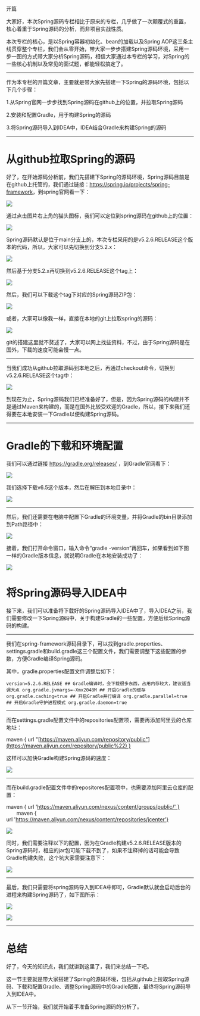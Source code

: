 开篇





大家好，本次Spring源码专栏相比于原来的专栏，几乎做了一次颠覆式的重置，核心着重于Spring源码的分析，而非项目实战性质。

本次专栏的核心，是以Spring容器初始化、bean的加载以及Spring AOP这三条主线贯穿整个专栏，我们会从零开始，带大家一步步搭建Spring源码环境，采用一步一图的方式带大家分析Spring源码，相信大家通过本专栏的学习，对Spring的一些核心机制以及常见的面试题，都能轻松搞定了。

* * *




作为本专栏的开篇文章，主要就是带大家先搭建一下Spring的源码环境，包括以下几个步骤：

1.从Spring官网一步步找到Spring源码在github上的位置，并拉取Spring源码

2.安装和配置Gradle，用于构建Spring的源码

3.将Spring源码导入到IDEA中，IDEA结合Gradle来构建Spring的源码

* * *

# 从github拉取Spring的源码




好了，在开始源码分析前，我们先搭建下Spring的源码环境，Spring源码目前是在github上托管的，我们通过链接：<https://spring.io/projects/spring-framework>，到spring官网看一下：

![](https://p3-juejin.byteimg.com/tos-cn-i-k3u1fbpfcp/d00ba18ea6b44c8687e3b1f2b2dacd2d~tplv-k3u1fbpfcp-jj-mark:0:0:0:0:q75.image#?w=1920&h=1024&s=222486&e=png&b=ffffff)

通过点击图片右上角的猫头图标，我们可以定位到spring源码在github上的位置：

![](https://p3-juejin.byteimg.com/tos-cn-i-k3u1fbpfcp/e93ef2e4dd434c1499c12f5892295f83~tplv-k3u1fbpfcp-jj-mark:0:0:0:0:q75.image#?w=1920&h=910&s=160392&e=png&b=ffffff)

Spring源码默认是位于main分支上的，本次专栏采用的是v5.2.6.RELEASE这个版本的代码，所以，大家可以先切换到分支5.2.x：

![](https://p3-juejin.byteimg.com/tos-cn-i-k3u1fbpfcp/8a6be12efe6e4aa89b3f282cd253354d~tplv-k3u1fbpfcp-jj-mark:0:0:0:0:q75.image#?w=1920&h=890&s=166402&e=png&b=fefefe)

然后基于分支5.2.x再切换到v5.2.6.RELEASE这个tag上：

![](https://p3-juejin.byteimg.com/tos-cn-i-k3u1fbpfcp/5c8120e128bb470aa70047599af26561~tplv-k3u1fbpfcp-jj-mark:0:0:0:0:q75.image#?w=1920&h=867&s=167809&e=png&b=fefefe)

然后，我们可以下载这个tag下对应的Spring源码ZIP包：

![](https://p3-juejin.byteimg.com/tos-cn-i-k3u1fbpfcp/2181b17036f84bccaa2544c7ade5b649~tplv-k3u1fbpfcp-jj-mark:0:0:0:0:q75.image#?w=1920&h=892&s=190878&e=png&b=ffffff)




或者，大家可以像我一样，直接在本地的git上拉取spring的源码：

![](https://p3-juejin.byteimg.com/tos-cn-i-k3u1fbpfcp/a2f5ebd23d2d48a7b960296751a2bcf3~tplv-k3u1fbpfcp-jj-mark:0:0:0:0:q75.image#?w=920&h=150&s=69859&e=png&b=000000)

git的搭建这里就不赘述了，大家可以网上找些资料，不过，由于Spring源码是在国外，下载的速度可能会慢一点。

* * *

当我们成功从github拉取源码到本地之后，再通过checkout命令，切换到v5.2.6.RELEASE这个tag中：

![](https://p3-juejin.byteimg.com/tos-cn-i-k3u1fbpfcp/a1290ad3bd5f453ca94cd6f37235d6dd~tplv-k3u1fbpfcp-jj-mark:0:0:0:0:q75.image#?w=1613&h=362&s=59296&e=png&b=000000)

到现在为止，Spring源码我们已经准备好了，但是，因为Spring源码的构建并不是通过Maven来构建的，而是在国外比较受欢迎的Gradle，所以，接下来我们还得要在本地安装一下Gradle以便构建Spring源码。

* * *

# Gradle的下载和环境配置




我们可以通过链接 <https://gradle.org/releases/> ，到Gradle官网看下：

![](https://p3-juejin.byteimg.com/tos-cn-i-k3u1fbpfcp/c70202e8ae8d4c9e9584781e18245f21~tplv-k3u1fbpfcp-jj-mark:0:0:0:0:q75.image#?w=1920&h=642&s=85312&e=png&b=ffffff)

我们选择下载v6.5这个版本，然后在解压到本地目录中：

![](https://p3-juejin.byteimg.com/tos-cn-i-k3u1fbpfcp/fd5623e681cb4455ab901fd3c6f0e8e6~tplv-k3u1fbpfcp-jj-mark:0:0:0:0:q75.image#?w=840&h=411&s=40161&e=png&b=ffffff)

* * *




然后，我们还需要在电脑中配置下Gradle的环境变量，并将Gradle的bin目录添加到Path路径中：

![](https://p3-juejin.byteimg.com/tos-cn-i-k3u1fbpfcp/078cdc63c91740869f95922e17998fa6~tplv-k3u1fbpfcp-jj-mark:0:0:0:0:q75.image#?w=847&h=449&s=31408&e=png&b=f3f3f3)

接着，我们打开命令窗口，输入命令“gradle -version”再回车，如果看到如下图一样的Gradle版本信息，就说明Gradle在本地安装成功了：

![](https://p3-juejin.byteimg.com/tos-cn-i-k3u1fbpfcp/7a7d315be0d64616b8484db41303e031~tplv-k3u1fbpfcp-jj-mark:0:0:0:0:q75.image#?w=1252&h=623&s=62381&e=png&b=0c0c0c)

# 将Spring源码导入IDEA中

接下来，我们可以准备将下载好的Spring源码导入IDEA中了，导入IDEA之前，我们需要修改一下Spring源码中，关于构建Gradle的一些配置，方便后续Spring源码的构建。

* * *

我们在spring-framework源码目录下，可以找到gradle.properties、settings.gradle和build.gradle这三个配置文件，我们需要调整下这些配置的参数，方便Gradle编译Spring源码。




其中，gradle.properties配置文件调整后如下：

```
version=5.2.6.RELEASE ## Gradle编译时，会下载很多东西，占用内存较大，建议适当调大点 org.gradle.jvmargs=-Xmx2048M ## 开启Gradle的缓存 org.gradle.caching=true ## 开启Gradle并行编译 org.gradle.parallel=true ## 开启Gradle守护进程模式 org.gradle.daemon=true
```

* * *




而在settings.gradle配置文件中的repositories配置项，需要再添加阿里云的仓库地址：

maven { url "[https://maven.aliyun.com/repository/public"](https://maven.aliyun.com/repository/public%22) }

这样可以加快Gradle构建Spring源码的速度：

![](https://p3-juejin.byteimg.com/tos-cn-i-k3u1fbpfcp/866c057fc3544094b401985e99ea96e0~tplv-k3u1fbpfcp-jj-mark:0:0:0:0:q75.image#?w=1920&h=864&s=142944&e=png&b=fefefe)

* * *

而在build.gradle配置文件中的repositores配置项中，也需要添加阿里云仓库的配置：

maven { url 'https://maven.aliyun.com/nexus/content/groups/public/' }  
       maven { url 'https://maven.aliyun.com/nexus/content/repositories/jcenter'}

![](https://p3-juejin.byteimg.com/tos-cn-i-k3u1fbpfcp/cdac3543b00642199fa148f58dabc3af~tplv-k3u1fbpfcp-jj-mark:0:0:0:0:q75.image#?w=1920&h=535&s=103361&e=png&b=fefefe)

同时，我们需要注释以下的配置，因为在Gradle构建v5.2.6.RELEASE版本的Spring源码时，相应的jar包可能下载不到了，如果不注释掉的话可能会导致Gradle构建失败，这个坑大家需要注意下：

![](https://p3-juejin.byteimg.com/tos-cn-i-k3u1fbpfcp/a19552e15b8847b2badee14274882934~tplv-k3u1fbpfcp-jj-mark:0:0:0:0:q75.image#?w=1920&h=600&s=121809&e=png&b=fefefe)

* * *

最后，我们只需要将spring源码导入到IDEA中即可，Gradle默认就会启动后台的进程来构建Spring源码了，如下图所示：

![](https://p3-juejin.byteimg.com/tos-cn-i-k3u1fbpfcp/56ccdea406e2413b9b606c89fa343292~tplv-k3u1fbpfcp-jj-mark:0:0:0:0:q75.image#?w=1920&h=991&s=158546&e=png&b=fafafa)

![](https://p3-juejin.byteimg.com/tos-cn-i-k3u1fbpfcp/c2ea3da90d954241b2f933d544eb86c4~tplv-k3u1fbpfcp-jj-mark:0:0:0:0:q75.image#?w=1920&h=976&s=188972&e=png&b=f9f9f9)

* * *

# 总结




好了，今天的知识点，我们就讲到这里了，我们来总结一下吧。




这一节主要就是带大家搭建了Spring的源码环境，包括从github上拉取Spring源码、下载和配置Gradle、调整Spring源码中的Gradle配置，最终将Spring源码导入到IDEA中。

从下一节开始，我们就开始着手准备Spring源码的分析了。
